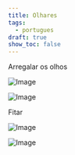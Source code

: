 ```yaml
---
title: Olhares
tags:
  - portugues
draft: true
show_toc: false
---
```

Arregalar os olhos

![Image](https://media3.giphy.com/media/v1.Y2lkPTc5MGI3NjExY2Qwb3BteGd0dWU1MGVlankyc2diNHlxMXBlano0djh2amtpenZ1YyZlcD12MV9pbnRlcm5hbF9naWZfYnlfaWQmY3Q9Zw/LJPfWhMCs9Rks/giphy.gif)

![Image](https://media3.giphy.com/media/v1.Y2lkPTc5MGI3NjExczIxbW0wMDU4OG0zdXdwdzVzZWVhb2tueTZ6cm51YXljOTdmemFhZiZlcD12MV9pbnRlcm5hbF9naWZfYnlfaWQmY3Q9Zw/xfQk67w5fRRx6/giphy.gif)

Fitar

![Image](https://media1.giphy.com/media/v1.Y2lkPTc5MGI3NjExdXFvNWpnam9iMWR3aGl6Z3IyOHU3b3lidWI5cG1mY29jcnI0eTkxNCZlcD12MV9pbnRlcm5hbF9naWZfYnlfaWQmY3Q9Zw/enpHHmG3vgZ0ovzOlF/giphy.gif)

![Image](https://media3.giphy.com/media/v1.Y2lkPTc5MGI3NjExbHlkb2JtZnF6bDJvOTkzOHo1Znl4a2Ywd3lzZHY1empsb3hqNGxzcCZlcD12MV9pbnRlcm5hbF9naWZfYnlfaWQmY3Q9Zw/0rcau2TlTlMAzGeRVa/giphy.gif)
